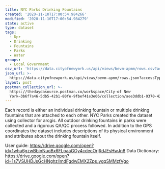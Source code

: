 ```yaml
---
title: NYC Parks Drinking Fountains
created: '2020-11-10T17:00:54.984266'
modified: '2020-11-10T17:00:54.984279'
state: active
type: dataset
tags:
  - Dpr
  - Drinking
  - Fountains
  - Parks
  - Water
groups:
  - Local Government
csv_url: 'https://data.cityofnewyork.us/api/views/bevm-apmm/rows.csv?accessType=DOWNLOAD'
json_url: >-
  https://data.cityofnewyork.us/api/views/bevm-apmm/rows.json?accessType=DOWNLOAD
layout: post
postman_collection_url: >-
  https://thedaydasource.postman.co/workspace/City-of New
  York~3b6f7a46-5db5-42b1-80fe-9fbef41e3e06/collection/aee3ddb1-0370-427a-9c04-e22bd7602b63
---
```

Each record is either an individual drinking fountain or multiple drinking fountains that are attached to each other. NYC Parks created the dataset using collector for arcgis. All outdoor drinking fountains in parks were collected and a rigorous QA/QC process followed. In addition to the GPS coordinates the dataset includes descriptions of its physical environment and attributes about the drinking fountain itself.

User guide:  https://drive.google.com/open?id=1whu6gzwBbinNuoBx6FLpaaGOy4cdecOrjRdJEsHwJn8
Data Dictionary: https://drive.google.com/open?id=1s7VSUHDJsGcHNghzllmdFgdwEMX2Zps_ygqSMMzfVgo
